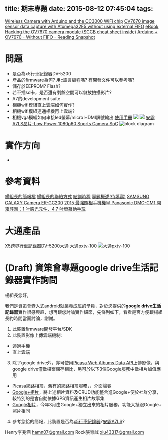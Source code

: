 title: 期末專題
date: 2015-08-12 07:45:04
tags:
---
<!-- toc -->
[Wireless Camera with Arduino and the CC3000 WiFi chip](https://www.openhomeautomation.net/wireless-camera/)
[OV7670 image sensor data capture with Atxmega32E5 without using external FIFO](https://github.com/kehribar/xmega_ov7670)
[eBook](http://www.psycho-sphere.com/)
[Hacking the OV7670 camera module (SCCB cheat sheet inside)](http://embeddedprogrammer.blogspot.tw/2012/07/hacking-ov7670-camera-module-sccb-cheat.html)
[Arduino + OV7670 - Without FIFO - Reading Snapshot](http://stackoverflow.com/questions/21220738/arduino-ov7670-without-fifo-reading-snapshot)
# 問題
- 是否為x5行車記錄器DV-5200
- 產品的firmware為何? 用c語言編程嗎? 有開發文件可以參考嗎?
- 儲存於EEPROM? Flash?
- 若不插sd卡，是否還有剩餘空間可以儲放拍攝影片?
- A7的development suite
- 相機wifi模組直上雲端如何實作?
- 相機wifi模組連通相機再上雲端?
- 相機vga模組如何串接led螢幕/micro HDMI訊號輸出
[使用手冊](http://www.px.com.tw/file/R5235G%20DV-5200.pdf)
![](http://ec1img.pchome.com.tw/pic/v1/data/item/201408/C/G/A/A/B/X/CGAABX-A9005D4ZF000_53eac536b3bc7.jpg)
![](http://ec1img.pchome.com.tw/pic/v1/data/item/201408/C/G/A/A/B/X/CGAABX-A9005D4ZF000_53eac536b0132.jpg)
[安霸A7LS晶片-Low Power 1080p60 Sports Camera SoC](http://www.ambarella.com/uploads/docs/A7LS-Brief-121713.pdf)
![block diagram](a7ls-block_diagram.png)

# 實作方向
-

# 參考資料
[楊組長的簡報檔](https://docs.google.com/presentation/d/1YDOFxzw0jFc447zhXs8KCW8-JoTZ0Ao2xqPyMnSn_-Y/edit?usp=sharing)
[楊組長的聯絡方式](https://docs.google.com/spreadsheets/d/1G-skGlVBdP6WQUWLTaJT5_X7XU7ljnzfw59Nyij7NAE/edit#gid=943545685)
[結訓時程](https://docs.google.com/spreadsheets/d/1KotoTrQV_vKnJ3HLMOjBfI9rmW9SiOrhkKDv0UzYulM/edit#gid=178974325)
[專題概述(待填寫)](https://docs.google.com/document/d/1l2KaO17MmfEi9_ocZn87gR5tSc4aLQUertcX6FeEVNo/edit)
[SAMSUNG GALAXY Camera EK-GC200](http://24h.pchome.com.tw/prod/DGAD0N-A90066DLL?q=/S/DGAD0Z)
[2015 最強照相手機機皇 Panasonic DMC-CM1 開箱評測：1 吋感光元件、4.7 吋螢幕動手玩](http://lawrencehou.blogspot.tw/2015/05/2015-panasonic-dmc-cm1-1-47.html)

# 大通產品
[X5跨界行車記錄器DV-5200大通](http://my.px.com.tw/PX/moreinfo_38669.htm)
[大通pxtv-100](http://24h.pchome.com.tw/prod/DMAA6X-A80521833)
![大通pxtv-100](http://ec1img.pchome.com.tw/pic/v1/data/item/201310/D/M/A/A/6/X/DMAA6X-A80521833000_5268dba5a3bbc)

# (Draft)  資策會專題google drive生活記錄器實作詢問

楊組長您好,

我們是資策會嵌入式android就業養成班的學員，對於您提供的**google drive生活記錄器**實作很感興趣，想再跟您討論實作細節，先條列如下，看看是否方便跟楊組長約時間當面討論，謝謝。

1. 此裝置firmware開發平台/SDK
2. 此裝置影像上傳雲端機制:
 - 透過手機
 - 直上雲端
3. 除了google drive外，亦可使用[Picasa Web Albums Data API](https://developers.google.com/picasa-web/)上傳影像，與google drive僅做檔案儲存相比，另可於以下3個Google服務中做相片加值應用
 - [Picasa網路相簿](https://picasaweb.google.com/home)，舊有的網路相簿服務，，介面陽春
 - [Google+相片](https://plus.google.com/u/0/photos/highlights)，將上述相片資料及CRUD功能整合進Google+便於社群分享，較特別的是會自動依據GPS資訊產生相片故事集
 - [Google相片](https://photos.google.com/u/0/)，今年3月由Google+獨立出來的相片服務，功能大抵跟Google+ 照片相同
4. 參考您給的簡報，此裝置是否為[x5行車紀錄器](http://my.px.com.tw/PX/moreinfo_38669.htm)?[安霸A7LS](http://www.ambarella.com/uploads/docs/A7LS-Brief-121713.pdf)?

Henry李兆涵 hamn07@gmail.com
Rock張育誠 xiu43317@gmail.com

